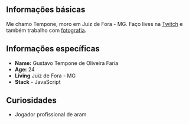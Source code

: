 ## Informações básicas

Me chamo Tempone, moro em Juiz de Fora - MG. Faço lives na [Twitch](http://www.twitch.tv/gustavotempone) e também trabalho com [fotografia](http://www.gustavotempone.com).

## Informações específicas

* **Name:** Gustavo Tempone de Oliveira Faria
* **Age:** 24 
* **Living** Juiz de Fora - MG
* **Stack** - JavaScript 

## Curiosidades 

* Jogador profissional de aram
